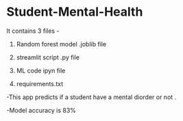 # Student-Mental-Health

It contains 3 files - 

1) Random forest model .joblib file
   
2) streamlit script .py file

3) ML code ipyn file
4) requirements.txt


-This app predicts if a student have a mental diorder or not . 

-Model accuracy is 83%
